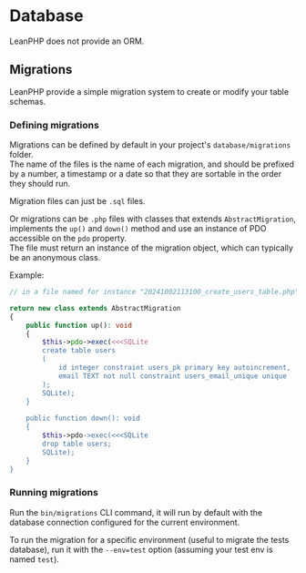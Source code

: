 # Database

LeanPHP does not provide an ORM.

## Migrations

LeanPHP provide a simple migration system to create or modify your table schemas.

### Defining migrations

Migrations can be defined by default in your project's `database/migrations` folder.  
The name of the files is the name of each migration, and should be prefixed by a number, a timestamp or a date so that they are sortable in the order they should run.

Migration files can just be `.sql` files.

Or migrations can be `.php` files with classes that extends `AbstractMigration`, implements the `up()` and `down()` method and use an instance of PDO accessible on the `pdo` property.  
The file must return an instance of the migration object, which can typically be an anonymous class.

Example: 
```php
// in a file named for instance "20241002113100_create_users_table.php".

return new class extends AbstractMigration
{
    public function up(): void
    {
        $this->pdo->exec(<<<SQLite
        create table users
        (
            id integer constraint users_pk primary key autoincrement,
            email TEXT not null constraint users_email_unique unique
        );
        SQLite);    
    }
    
    public function down(): void
    {
        $this->pdo->exec(<<<SQLite
        drop table users;
        SQLite);    
    }
}
```

### Running migrations

Run the `bin/migrations` CLI command, it will run by default with the database connection configured for the current environment.

To run the migration for a specific environment (useful to migrate the tests database), run it with the `--env=test` option (assuming your test env is named `test`).

